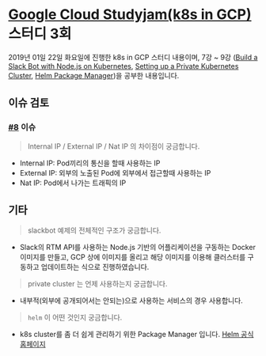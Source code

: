 # [Google Cloud Studyjam(k8s in GCP)](https://www.qwiklabs.com/quests/29) 스터디 3회

2019년 01일 22일 화요일에 진행한 k8s in GCP 스터디 내용이며, 7강 ~ 9강 ([Build a Slack Bot with Node.js on Kubernetes](https://www.qwiklabs.com/focuses/635), [Setting up a Private Kubernetes Cluster](https://www.qwiklabs.com/focuses/867), [Helm Package Manager](https://www.qwiklabs.com/focuses/1044))을 공부한 내용입니다.

## 이슈 검토

### [#8](https://github.com/yangroro/cloud-studyjam-entry/issues/8) 이슈

> Internal IP / External IP / Nat IP 의 차이점이 궁금합니다.

- Internal IP: Pod끼리의 통신을 할때 사용하는 IP
- External IP: 외부의 노출된 Pod에 외부에서 접근할때 사용하는 IP
- Nat IP: Pod에서 나가는 트래픽의 IP

## 기타

> slackbot 예제의 전체적인 구조가 궁금합니다.

- Slack의 RTM API를 사용하는 Node.js 기반의 어플리케이션을 구동하는 Docker 이미지를 만들고, GCP 상에 이미지를 올리고 해당 이미지를 이용해 클러스터를 구동하고 업데이트하는 식으로 진행하였습니다.

> private cluster 는 언제 사용하는지 궁금합니다.

- 내부적(외부에 공개되어서는 안되는)으로 사용하는 서비스의 경우 사용합니다.

> `helm` 이 어떤 것인지 궁금합니다.

- k8s cluster를 좀 더 쉽게 관리하기 위한 Package Manager 입니다. [Helm 공식 홈페이지](https://helm.sh)
